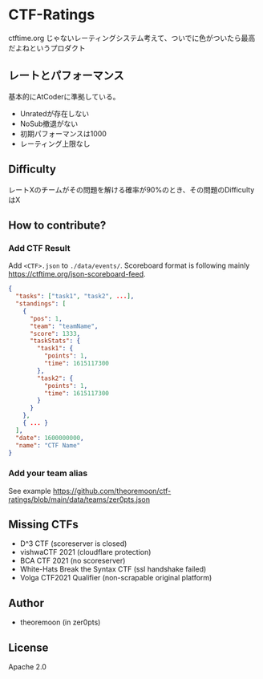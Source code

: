 # CTF-Ratings

ctftime.org じゃないレーティングシステム考えて、ついでに色がついたら最高だよねというプロダクト


## レートとパフォーマンス

基本的にAtCoderに準拠している。

- Unratedが存在しない
- NoSub撤退がない
- 初期パフォーマンスは1000
- レーティング上限なし

## Difficulty

レートXのチームがその問題を解ける確率が90%のとき、その問題のDifficultyはX


## How to contribute?

### Add CTF Result

Add `<CTF>.json` to `./data/events/`. Scoreboard format is following mainly https://ctftime.org/json-scoreboard-feed.

```json
{
  "tasks": ["task1", "task2", ...],
  "standings": [
    {
      "pos": 1,
      "team": "teamName",
      "score": 1333,
      "taskStats": {
        "task1": {
          "points": 1,
          "time": 1615117300
        },
        "task2": {
          "points": 1,
          "time": 1615117300
        }
      }
    },
    { ... }
  ],
  "date": 1600000000,
  "name": "CTF Name"
}
```

### Add your team alias

See example https://github.com/theoremoon/ctf-ratings/blob/main/data/teams/zer0pts.json

## Missing CTFs

- D^3 CTF (scoreserver is closed)
- vishwaCTF 2021 (cloudflare protection)
- BCA CTF 2021 (no scoreserver)
- White-Hats Break the Syntax CTF (ssl handshake failed)
- Volga CTF2021 Qualifier (non-scrapable original platform)

## Author

- theoremoon (in zer0pts)

## License

 Apache 2.0
